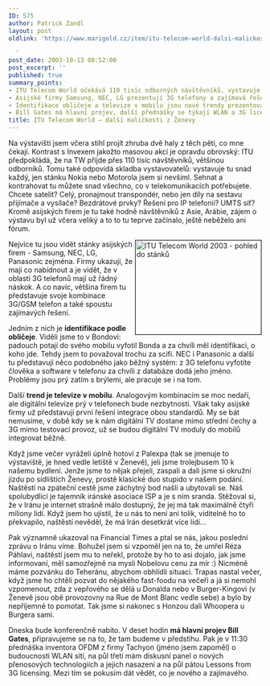 ```yaml
---
ID: 575
author: Patrick Zandl
layout: post
oldlink: 'https://www.marigold.cz/item/itu-telecom-world-dalsi-malickosti-z-zenevy

  '
post_date: 2003-10-13 08:52:00
post_excerpt: ''
published: true
summary_points:
- ITU Telecom World očekává 110 tisíc odborných návštěvníků, vystavuje téměř každý.
- Asijské firmy Samsung, NEC, LG prezentují 3G telefony a zajímavá řešení.
- Identifikace obličeje a televize v mobilu jsou nové trendy prezentované na výstavě.
- Bill Gates má hlavní projev, další přednášky se týkají WLAN a 3G licencí.
title: ITU Telecom World – další maličkosti z Ženevy
---
```


<p>
Na výstavišti jsem včera stihl projít zhruba dvě haly z těch pěti, co mne čekají. Kontrast s Invexem jakožto masovou akcí je opravdu obrovský: ITU předpokládá, že na TW přijde přes 110 tisíc návštěvníků, většinou odborníků. Tomu také odpovídá skladba vystavovatelů: vystavuje tu snad každý, jen stánku Nokia nebo Motorola jsem si nevšiml. Sehnat a kontrahovat tu můžete snad všechno, co v telekomunikacích potřebujete. Chcete satelit? Celý, pronajmout transpondér, nebo jen díly na sestavu přijímače a vysílače? Bezdrátové prvky? Řešení pro IP telefonii? UMTS síť? Kromě asijských firem je tu také hodně návštěvníků z Asie, Arábie, zájem o výstavu byl už včera veliký a to to tu teprve začínalo, ještě neběželo ani fórum.</p>

<p>
<A href="/wp-content/uploads/itu2003-stanky.jpg" target=_blank><IMG height=187 alt="ITU Telecom World 2003 - pohled do stánků" src="/wp-content/uploads/preview/itu2003-stanky.jpg" width=250 align=right border=1></A>Nejvíce tu jsou vidět stánky asijských firem - Samsung, NEC, LG, Panasonic zejména. Firmy ukazují, že mají co nabídnout a je vidět, že v oblasti 3G telefonů mají už řádný náskok. A co navíc, většina firem tu představuje svoje kombinace 3G/GSM telefon a také spoustu zajímavých řešení. </p>

<p>
Jedním z nich je <STRONG>identifikace podle obličeje</STRONG>. Viděli jsme to v Bondovi: padouch potají do svého mobilu vyfotil Bonda a za chvíli měl identifikaci, o koho jde. Tehdy jsem to považoval trochu za scifi. NEC i Panasonic a další tu představují něco podobného jako běžný systém: z 3G telefonu vyfotíte člověka a software v telefonu za chvíli z databáze dodá jeho jméno. Problémy jsou prý zatím s brýlemi, ale pracuje se i na tom. </p>

<p>
Další <STRONG>trend je televize v mobilu</STRONG>. Analogovým kombinacím se moc nedaří, ale digitální televize prý v telefonech bude nezbytností. Však taky asijské firmy už představují první řešení integrace obou standardů. My se bát nemusíme, v době kdy se k nám digitální TV dostane mimo střední čechy a 3G mimo testovací provoz, už se budou digitální TV moduly do mobilů integrovat běžně. </p>

<p>
Když jsme večer vyráželi úplně hotoví z Palexpa (tak se jmenuje to výstaviště, je hned vedle letiště v Ženevě), jeli jsme trolejbusem 10 k našemu bydlení. Jenže jsme to nějak přejeli, zaspali a dali jsme si okružní jízdu po sídlištích Ženevy, prostě klasické duo stupido v našem podání. Naštěstí na zpáteční cestě jsme záchytný bod našli a ubytovali se. Náš spolubydlící je tajemník iránské asociace ISP a je s ním sranda. Stěžoval si, že v Iránu je internet strašně málo dostupný, že jej má tak maximálně čtyři miliony lidí. Když jsem ho ujistil, že u nás to není ani tolik, viditelně ho to překvapilo, naštěstí nevěděl, že má Irán desetkrát více lidí... </p>

<p>
Pak významně ukazoval na Financial Times a ptal se nás, jakou poslední zprávu o Iránu víme. Bohužel jsem si vzpoměl jen na to, že umřel Réza Páhlaví, naštěstí jsem mu to neřekl, protože by ho to asi dojalo, jak jsme informovaní, měl samozřejmě na mysli Nobelovu cenu za mír :)&#160;Nicméně máme pozvánku do Teheránu, abychom obhlídli situaci. Trapas nastal večer, když jsme ho chtěli pozvat do nějakého fast-foodu na večeři a já si nemohl vzpomenout, zda z vepřového se dělá u Donalda nebo v Burger-Kingovi (v Ženevě jsou obě provozovny na Rue de Mont Blanc vedle sebe) a bylo by nepříjemné to pomotat. Tak jsme si nakonec s Honzou dali Whoopera u Burgera sami. </p>

<p>
Dneska bude konferenčně nabito. V deset hodin <STRONG>má hlavní projev Bill Gates</STRONG>, připravujeme se na to, že tam budeme v předstihu. Pak je v 11:30 přednáška inventora OFDM z firmy Tachyon (jméno jsem zapoměl) o budoucnosti WLAN sítí, na půl třetí mám diskusní panel o nových přenosových technologiích a jejich nasazení a na půl pátou Lessons from 3G licensing. Mezi tím se pokusím dát vědět, co je nového a zajímavého.</p>